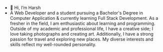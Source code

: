 - 👋 Hi, I’m Harsh
- A Web Developer and a student pursuing a Bachelor's Degree in Computer Application & currently learning Full Stack Development. As a fresher in the field, I 
  am enthusiastic about learning and programming. Outside of my academic and professional life, I have a creative side; I love taking photographs and creating art. 
  Additionally, I have a strong passion for travel and exploring new places. My diverse interests and skills reflect my well-rounded personality.
<!---
Harshjangid31/Harshjangid31 is a ✨ special ✨ repository because its `README.md` (this file) appears on your GitHub profile.
You can click the Preview link to take a look at your changes.
--->
